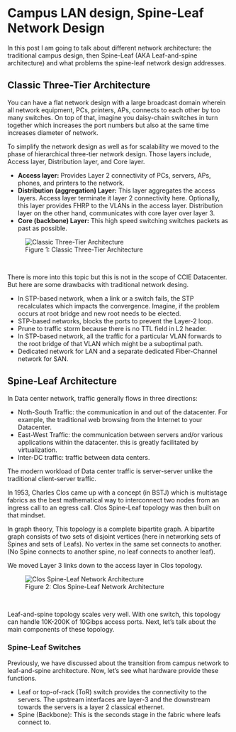 # Campus LAN design, Spine-Leaf Network Design

In this post I am going to talk about different network architecture: the traditional campus design, then Spine-Leaf (AKA Leaf-and-spine architecture) and what problems the spine-leaf network design addresses.

## Classic Three-Tier Architecture

You can have a flat network design with a large broadcast domain wherein all network equipment, PCs, printers, APs, connects to each other by too many switches. On top of that, imagine you daisy-chain switches in turn together which increases the port numbers but also at the same time increases diameter of network.

To simplify the network design as well as for scalability we moved to the phase of hierarchical three-tier network design. Those layers include, Access layer, Distribution layer, and Core layer.

* **Access layer:** Provides Layer 2 connectivity of PCs, servers, APs, phones, and printers to the network.
* **Distribution (aggregation) Layer:** This layer aggregates the access layers. Access layer terminate it layer 2 connectivity here. Optionally, this layer provides FHRP to the VLANs in the access layer. Distribution layer on the other hand, communicates with core layer over layer 3.
* **Core (backbone) Layer:** This high speed switching switches packets as past as possible.

<figure>
  <img src="https://user-images.githubusercontent.com/31813625/235387738-dc9e1834-6ca9-490b-8c1b-e7ece8b413c4.png" alt="Classic Three-Tier Architecture">
  <figcaption>Figure 1: Classic Three-Tier Architecture</figcaption>
</figure><br />

There is more into this topic but this is not in the scope of CCIE Datacenter. But here are some drawbacks with traditional network desing.

* In STP-based network, when a link or a switch fails, the STP recalculates which impacts the convergence. Imagine, if the problem occurs at root bridge and new root needs to be elected.
* STP-based networks, blocks the ports to prevent the Layer-2 loop.
* Prune to traffic storm because there is no TTL field in L2 header.
* In STP-based network, all the traffic for a particular VLAN forwards to the root bridge of that VLAN which might be a suboptimal path.
* Dedicated network for LAN and a separate dedicated Fiber-Channel network for SAN.

## Spine-Leaf Architecture

In Data center network, traffic generally flows in three directions:

* Noth-South Traffic: the communication in and out of the datacenter. For example, the traditional web browsing from the Internet to your Datacenter.
* East-West Traffic: the communication between servers and/or various applications within the datacenter. this is greatly facilitated by virtualization.
* Inter-DC traffic: traffic between data centers.

The modern workload of Data center traffic is server-server unlike the traditional client-server traffic.

In 1953, Charles Clos came up with a concept (in BSTJ) which is multistage fabrics as the best mathematical way to interconnect two nodes from an ingress call to an egress call. Clos Spine-Leaf topology was then built on that mindset.

In graph theory, This topology is a complete bipartite graph. A bipartite graph consists of two sets of disjoint vertices (here in networking sets of Spines and sets of Leafs). No vertex in the same set connects to another. (No Spine connects to another spine, no leaf connects to another leaf).

We moved Layer 3 links down to the access layer in Clos topology.

<figure>
  <img src="https://user-images.githubusercontent.com/31813625/235387900-2ff62971-d09d-4822-9b0b-f8d88acda48b.png" alt="Clos Spine-Leaf Network Architecture">
  <figcaption>Figure 2: Clos Spine-Leaf Network Architecture</figcaption>
</figure>&nbsp;<br />

Leaf-and-spine topology scales very well. With one switch, this topology can handle 10K-200K of 10Gibps access ports. Next, let’s talk about the main components of these topology.

### Spine-Leaf Switches

Previously, we have discussed about the transition from campus network to leaf-and-spine architecture. Now, let’s see what hardware provide these functions.

* Leaf or top-of-rack (ToR) switch provides the connectivity to the servers. The upstream interfaces are layer-3 and the downstream towards the servers is a layer 2 classical ethernet.
* Spine (Backbone): This is the seconds stage in the fabric where leafs connect to.